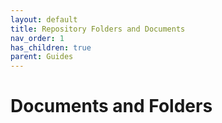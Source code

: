 ```yaml
---
layout: default
title: Repository Folders and Documents
nav_order: 1
has_children: true
parent: Guides
---
```

<!--Copyright (c) Laserfiche.
Licensed under the MIT License. See LICENSE in the project root for license information.-->
# Documents and Folders
